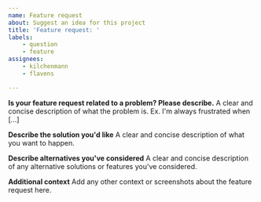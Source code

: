 ```yaml
---
name: Feature request
about: Suggest an idea for this project
title: 'Feature request: '
labels:
    - question
    - feature
assignees:
    - kilchenmann
    - flavens

---
```


**Is your feature request related to a problem? Please describe.**
A clear and concise description of what the problem is. Ex. I'm always frustrated when [...]

**Describe the solution you'd like**
A clear and concise description of what you want to happen.

**Describe alternatives you've considered**
A clear and concise description of any alternative solutions or features you've considered.

**Additional context**
Add any other context or screenshots about the feature request here.
